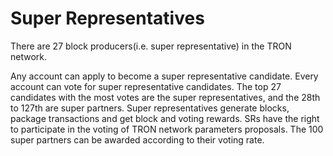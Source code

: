 # Super Representatives

There are 27 block producers\(i.e. super representative\) in the TRON network.

Any account can apply to become a super representative candidate. Every account can vote for super representative candidates. The top 27 candidates with the most votes are the super representatives, and the 28th to 127th are super partners. Super representatives generate blocks, package transactions and get block and voting rewards. SRs have the right to participate in the voting of TRON network parameters proposals. The 100 super partners can be awarded according to their voting rate.


